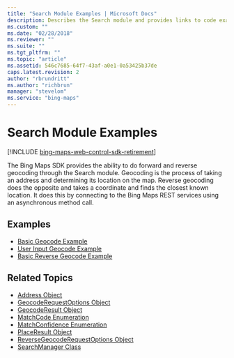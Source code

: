 ```yaml
---
title: "Search Module Examples | Microsoft Docs"
description: Describes the Search module and provides links to code examples and related topic.
ms.custom: ""
ms.date: "02/28/2018"
ms.reviewer: ""
ms.suite: ""
ms.tgt_pltfrm: ""
ms.topic: "article"
ms.assetid: 546c7685-64f7-43af-a0e1-0a53425b37de
caps.latest.revision: 2
author: "rbrundritt"
ms.author: "richbrun"
manager: "stevelom"
ms.service: "bing-maps"
---
```


# Search Module Examples

[!INCLUDE [bing-maps-web-control-sdk-retirement](../../includes/bing-maps-web-control-sdk-retirement.md)]

The Bing Maps SDK provides the ability to do forward and reverse geocoding through the Search module. Geocoding is the process of taking an address and determining its location on the map. Reverse geocoding does the opposite and takes a coordinate and finds the closest known location. It does this by connecting to the Bing Maps REST services using an asynchronous method call. 


## Examples

  * [Basic Geocode Example](basic-geocode-example.md)
  * [User Input Geocode Example](user-input-geocode-example.md)
  * [Basic Reverse Geocode Example](basic-reverse-geocode-example.md)

## Related Topics

* [Address Object](../../modules/autosuggest-module/address-object.md)
* [GeocodeRequestOptions Object](../../modules/search-module/geocoderequestoptions-object.md)
* [GeocodeResult Object](../../modules/search-module/geocoderesult-object.md)
* [MatchCode Enumeration](../../modules/search-module/matchcode-enumeration.md)
* [MatchConfidence Enumeration](../../modules/search-module/matchconfidence-enumeration.md)
* [PlaceResult Object](../../modules/search-module/placeresult-object.md)
* [ReverseGeocodeRequestOptions Object](../../modules/search-module/reversegeocoderequestoptions-object.md)
* [SearchManager Class](../../modules/search-module/searchmanager-class.md)
  